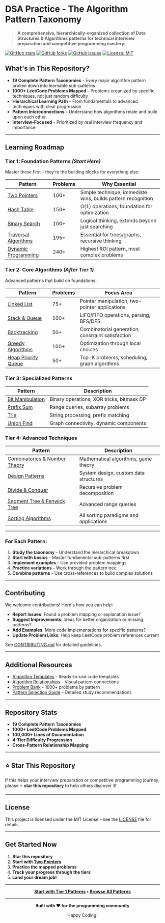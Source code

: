 # DSA Practice - The Algorithm Pattern Taxonomy

> **A comprehensive, hierarchically-organized collection of Data Structures & Algorithms patterns for technical interview preparation and competitive programming mastery.**

[![GitHub stars](https://img.shields.io/github/stars/Yassir-aykhlf/DSA-Practice)](https://github.com/Yassir-aykhlf/DSA-Practice/stargazers)
[![GitHub forks](https://img.shields.io/github/forks/Yassir-aykhlf/DSA-Practice)](https://github.com/Yassir-aykhlf/DSA-Practice/network)
[![GitHub issues](https://img.shields.io/github/issues/Yassir-aykhlf/DSA-Practice)](https://github.com/Yassir-aykhlf/DSA-Practice/issues)
[![License: MIT](https://img.shields.io/badge/License-MIT-yellow.svg)](https://opensource.org/licenses/MIT)

## What's in This Repository?

- **19 Complete Pattern Taxonomies** - Every major algorithm pattern broken down into learnable sub-patterns
- **1000+ LeetCode Problems Mapped** - Problems organized by specific techniques, not just random difficulty
- **Hierarchical Learning Path** - From fundamentals to advanced techniques with clear progression
- **Pattern Interconnections** - Understand how algorithms relate and build upon each other
- **Interview-Focused** - Prioritized by real interview frequency and importance

---

## **Learning Roadmap**

### **Tier 1: Foundation Patterns** *(Start Here)*
Master these first - they're the building blocks for everything else:

| Pattern | Problems | Why Essential |
|---------|----------|---------------|
| [Two Pointers](Taxonomies/Tier%201/Two%20Pointers.md) | 100+ | Simple technique, immediate wins, builds pattern recognition |
| [Hash Table](Taxonomies/Tier%201/Hash%20Table.md) | 150+ | O(1) operations, foundation for optimization |
| [Binary Search](Taxonomies/Tier%201/Binary%20Search.md) | 100+ | Logical thinking, extends beyond just searching |
| [Traversal Algorithms](Taxonomies/Tier%201/Traversal%20Algorithms%20Pattern.md) | 195+ | Essential for trees/graphs, recursive thinking |
| [Dynamic Programming](Taxonomies/Tier%201/Dynamic%20Programming.md) | 240+ | Highest ROI pattern, most complex problems |

### **Tier 2: Core Algorithms** *(After Tier 1)*
Advanced patterns that build on foundations:

| Pattern | Problems | Focus Area |
|---------|----------|------------|
| [Linked List](Taxonomies/Tier%202/7.%20Linked%20List.md) | 75+ | Pointer manipulation, two-pointer applications |
| [Stack & Queue](Taxonomies/Tier%202/Stack%20and%20Queue.md) | 100+ | LIFO/FIFO operations, parsing, BFS/DFS |
| [Backtracking](Taxonomies/Tier%202/8.%20Backtracking.md) | 50+ | Combinatorial generation, constraint satisfaction |
| [Greedy Algorithms](Taxonomies/Tier%202/Greedy%20Algorithms.md) | 100+ | Optimization through local choices |
| [Heap Priority Queue](Taxonomies/Tier%202/Heap%20Priority%20Queue.md) | 50+ | Top-K problems, scheduling, graph algorithms |

### **Tier 3: Specialized Patterns**
| Pattern | Description |
|---------|-------------|
| [Bit Manipulation](Taxonomies/Tier%203/Bit%20Manipulation.md) | Binary operations, XOR tricks, bitmask DP |
| [Prefix Sum](Taxonomies/Tier%203/Prefix%20Sum.md) | Range queries, subarray problems |
| [Trie](Taxonomies/Tier%203/Trie.md) | String processing, prefix matching |
| [Union Find](Taxonomies/Tier%203/Union%20Find.md) | Graph connectivity, dynamic components |

### **Tier 4: Advanced Techniques**
| Pattern | Description |
|---------|-------------|
| [Combinatorics & Number Theory](Taxonomies/Tier%204/Combinatorics%20and%20Number%20Theory.md) | Mathematical algorithms, game theory |
| [Design Patterns](Taxonomies/Tier%204/Design%20Pattern.md) | System design, custom data structures |
| [Divide & Conquer](Taxonomies/Tier%204/Divide%20and%20Conquer.md) | Recursive problem decomposition |
| [Segment Tree & Fenwick Tree](Taxonomies/Tier%204/Segment%20Tree%20and%20Fenwick%20Tree.md) | Advanced range queries |
| [Sorting Algorithms](Taxonomies/Tier%204/Sorting%20Algorithms.md) | All sorting paradigms and applications |

---

### **For Each Pattern:**
1. **Study the taxonomy** - Understand the hierarchical breakdown
2. **Start with basics** - Master fundamental sub-patterns first  
3. **Implement examples** - Use provided problem mappings
4. **Practice variations** - Work through the pattern tree
5. **Combine patterns** - Use cross-references to build complex solutions

---

## **Contributing**

We welcome contributions! Here's how you can help:

- **Report Issues**: Found a problem mapping or explanation issue?
- **Suggest Improvements**: Ideas for better organization or missing patterns?
- **Add Examples**: More code implementations for specific patterns?
- **Update Problem Links**: Help keep LeetCode problem references current

See [CONTRIBUTING.md](CONTRIBUTING.md) for detailed guidelines.

---

## **Additional Resources**

- [Algorithm Templates](Taxonomies/Algorithm_Templates.md) - Ready-to-use code templates
- [Algorithm Relationships](Taxonomies/Algorithm_Relationships.md) - Visual pattern connections
- [Problem Bank](Taxonomies/Problem_Bank.md) - 1000+ problems by pattern
- [Pattern Selection Guide](Taxonomies/README.md) - Detailed study recommendations

---

## **Repository Stats**

- **19 Complete Pattern Taxonomies** 
- **1000+ LeetCode Problems Mapped**
- **100,000+ Lines of Documentation**
- **4-Tier Difficulty Progression**
- **Cross-Pattern Relationship Mapping**

---

## ⭐ **Star This Repository**

If this helps your interview preparation or competitive programming journey, please ⭐ **star this repository** to help others discover it!

---

## **License**

This project is licensed under the MIT License - see the [LICENSE](LICENSE) file for details.

---

## **Get Started Now**

1. **Star this repository**
2. **Start with [Two Pointers](Taxonomies/Tier%201/Two%20Pointers.md)**
3. **Practice the mapped problems**
4. **Track your progress through the tiers**
5. **Land your dream job!**

---

<div align="center">

**[ Start with Tier 1 Patterns](Taxonomies/Tier%201/) • [Browse All Patterns](Taxonomies/)**

---

**Built with ❤️ for the programming community**

Happy Coding!

</div>

